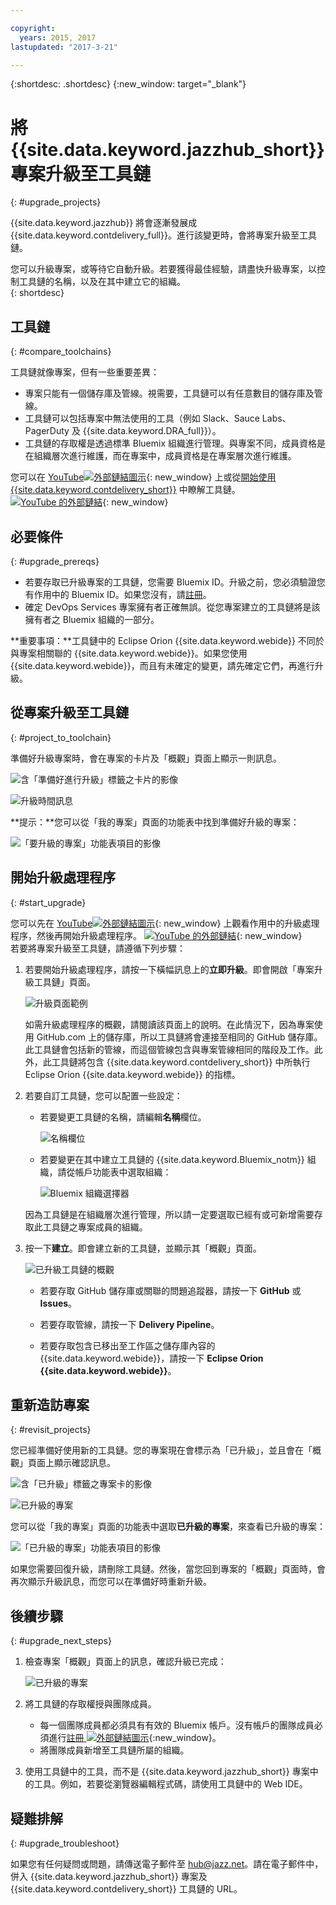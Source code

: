 ```yaml
---

copyright:
  years: 2015, 2017
lastupdated: "2017-3-21"

---
```

 
{:shortdesc: .shortdesc}
{:new_window: target="_blank"}

# 將 {{site.data.keyword.jazzhub_short}} 專案升級至工具鏈
{: #upgrade_projects}

{{site.data.keyword.jazzhub}} 將會逐漸發展成 {{site.data.keyword.contdelivery_full}}。進行該變更時，會將專案升級至工具鏈。 

您可以升級專案，或等待它自動升級。若要獲得最佳經驗，請盡快升級專案，以控制工具鏈的名稱，以及在其中建立它的組織。  
{: shortdesc}

## 工具鏈
{: #compare_toolchains}

工具鏈就像專案，但有一些重要差異：

- 專案只能有一個儲存庫及管線。視需要，工具鏈可以有任意數目的儲存庫及管線。
- 工具鏈可以包括專案中無法使用的工具（例如 Slack、Sauce Labs、PagerDuty 及 {{site.data.keyword.DRA_full}}）。
- 工具鏈的存取權是透過標準 Bluemix 組織進行管理。與專案不同，成員資格是在組織層次進行維護，而在專案中，成員資格是在專案層次進行維護。

您可以在 [YouTube![外部鏈結圖示](../../icons/launch-glyph.svg "外部鏈結圖示")](https://youtu.be/2SIPE1e7NJ4){: new_window} 上或從[開始使用 {{site.data.keyword.contdelivery_short}}](/docs/services/ContinuousDelivery/index.html) 中瞭解工具鏈。
[![YouTube 的外部鏈結](images/CD_video.png)](https://youtu.be/2SIPE1e7NJ4){: new_window}    

## 必要條件
{: #upgrade_prereqs}    

- 若要存取已升級專案的工具鏈，您需要 Bluemix ID。升級之前，您必須驗證您有作用中的 Bluemix ID。如果您沒有，請[註冊](https://console.ng.bluemix.net/registration/)。
- 確定 DevOps Services 專案擁有者正確無誤。從您專案建立的工具鏈將是該擁有者之 Bluemix 組織的一部分。

**重要事項：**工具鏈中的 Eclipse Orion {{site.data.keyword.webide}} 不同於與專案相關聯的 {{site.data.keyword.webide}}。如果您使用 {{site.data.keyword.webide}}，而且有未確定的變更，請先確定它們，再進行升級。  


## 從專案升級至工具鏈
{: #project_to_toolchain}

準備好升級專案時，會在專案的卡片及「概觀」頁面上顯示一則訊息。

![含「準備好進行升級」標籤之卡片的影像](images/card-project-to-upgrade.png)

![升級時間訊息](images/banner-ready-to-upgrade.png)

**提示：**您可以從「我的專案」頁面的功能表中找到準備好升級的專案： 

![「要升級的專案」功能表項目的影像](images/menu-projects-to-upgrade.png)

## 開始升級處理程序
{: #start_upgrade}

您可以先在 [YouTube![外部鏈結圖示](../../icons/launch-glyph.svg "外部鏈結圖示")](https://youtu.be/oaZVGveVxBg){: new_window} 上觀看作用中的升級處理程序，然後再開始升級處理程序。
[![YouTube 的外部鏈結](images/migration-video2.png)](https://youtu.be/oaZVGveVxBg){: new_window}    
若要將專案升級至工具鏈，請遵循下列步驟：

1. 若要開始升級處理程序，請按一下橫幅訊息上的**立即升級**。即會開啟「專案升級工具鏈」頁面。 

   ![升級頁面範例](images/project-upgrade-toolchain.png)

   如需升級處理程序的概觀，請閱讀該頁面上的說明。在此情況下，因為專案使用 GitHub.com 上的儲存庫，所以工具鏈將會連接至相同的 GitHub 儲存庫。此工具鏈會包括新的管線，而這個管線包含與專案管線相同的階段及工作。此外，此工具鏈將包含 {{site.data.keyword.contdelivery_short}} 中所執行 Eclipse Orion {{site.data.keyword.webide}} 的指標。

2. 若要自訂工具鏈，您可以配置一些設定：

   - 若要變更工具鏈的名稱，請編輯**名稱**欄位。

      ![名稱欄位](images/name-change.png)

   - 若要變更在其中建立工具鏈的 {{site.data.keyword.Bluemix_notm}} 組織，請從帳戶功能表中選取組織：

      ![Bluemix 組織選擇器](images/bluemix-organization-chooser.png)

   因為工具鏈是在組織層次進行管理，所以請一定要選取已經有或可新增需要存取此工具鏈之專案成員的組織。 
  
3. 按一下**建立**。即會建立新的工具鏈，並顯示其「概觀」頁面。

   ![已升級工具鏈的概觀](images/new-toolchain-page.png)

   - 若要存取 GitHub 儲存庫或關聯的問題追蹤器，請按一下 **GitHub** 或 **Issues**。
   
   - 若要存取管線，請按一下 **Delivery Pipeline**。  
   
   - 若要存取包含已移出至工作區之儲存庫內容的 {{site.data.keyword.webide}}，請按一下 **Eclipse Orion {{site.data.keyword.webide}}**。 

## 重新造訪專案
{: #revisit_projects}

您已經準備好使用新的工具鏈。您的專案現在會標示為「已升級」，並且會在「概觀」頁面上顯示確認訊息。

![含「已升級」標籤之專案卡的影像](images/card-upgraded-project.png)

![已升級的專案](images/banner-upgraded.png)

您可以從「我的專案」頁面的功能表中選取**已升級的專案**，來查看已升級的專案：

![「已升級的專案」功能表項目的影像](images/menu-upgraded-projects.png)

如果您需要回復升級，請刪除工具鏈。然後，當您回到專案的「概觀」頁面時，會再次顯示升級訊息，而您可以在準備好時重新升級。

## 後續步驟
{: #upgrade_next_steps}   

1. 檢查專案「概觀」頁面上的訊息，確認升級已完成：    

   ![已升級的專案](images/banner-upgraded.png)    

2. 將工具鏈的存取權授與團隊成員。    
    - 每一個團隊成員都必須具有有效的 Bluemix 帳戶。沒有帳戶的團隊成員必須進行[註冊 ![外部鏈結圖示](../../icons/launch-glyph.svg "外部鏈結圖示")](https://console.ng.bluemix.net/registration){:new_window}。
    - 將團隊成員新增至工具鏈所屬的組織。
3. 使用工具鏈中的工具，而不是 {{site.data.keyword.jazzhub_short}} 專案中的工具。例如，若要從瀏覽器編輯程式碼，請使用工具鏈中的 Web IDE。    

## 疑難排解
{: #upgrade_troubleshoot}    

如果您有任何疑問或問題，請傳送電子郵件至 [hub@jazz.net](mailto:hub@jazz.net)。請在電子郵件中，併入 {{site.data.keyword.jazzhub_short}} 專案及 {{site.data.keyword.contdelivery_short}} 工具鏈的 URL。

